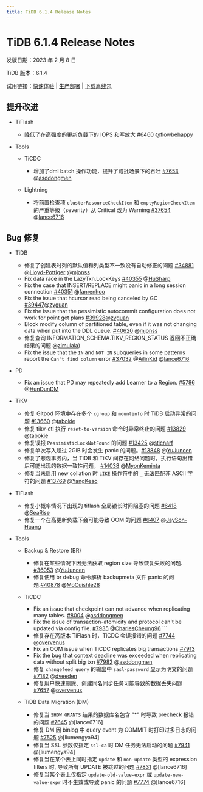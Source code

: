 ```yaml
---
title: TiDB 6.1.4 Release Notes
---
```


# TiDB 6.1.4 Release Notes

发版日期：2023 年 2 月 8 日

TiDB 版本：6.1.4

试用链接：[快速体验](https://docs.pingcap.com/zh/tidb/v6.1/quick-start-with-tidb) | [生产部署](https://docs.pingcap.com/zh/tidb/v6.1/production-deployment-using-tiup) | [下载离线包](https://cn.pingcap.com/product-community/?version=v6.1.4#version-list)

## 提升改进

- TiFlash

    - 降低了在高强度的更新负载下的 IOPS 和写放大 [#6460](https://github.com/pingcap/tiflash/issues/6460) @[flowbehappy](https://github.com/flowbehappy)

- Tools

    - TiCDC

        - 增加了dml batch 操作功能，提升了跑批场景下的吞吐 [#7653](https://github.com/pingcap/tiflow/issues/7653) @[asddongmen](https://github.com/asddongmen)

    - Lightning

        - 将前置检查项 `clusterResourceCheckItem` 和 `emptyRegionCheckItem` 的严重等级（severity）从 Critical 改为 Warning [#37654](https://github.com/pingcap/tidb/issues/37654) @[lance6716](https://github.com/lance6716)

## Bug 修复

+ TiDB

    - 修复了创建表时列的默认值和列类型不一致没有自动修正的问题 [#34881](https://github.com/pingcap/tidb/issues/34881) @[Lloyd-Pottiger](https://github.com/Lloyd-Pottiger) @[mjonss](https://github.com/mjonss)
    - Fix data race in the LazyTxn.LockKeys [#40355](https://github.com/pingcap/tidb/issues/40355) @[HuSharp](https://github.com/HuSharp)
    - Fix the case that INSERT/REPLACE might panic in a long session connection [#40351](https://github.com/pingcap/tidb/issues/40351) @[fanrenhoo](https://github.com/fanrenhoo)
    - Fix the issue that hcursor read being canceled by GC [#39447](https://github.com/pingcap/tidb/issues/39447)@[zyguan](https://github.com/zyguan)
    - Fix the issue that the pessimistic autocommit configuration does not work for point get plans [#39928](https://github.com/pingcap/tidb/issues/39928)@[zyguan](https://github.com/zyguan)
    - Block modify column of partitioned table, even if it was not changing data when put into the DDL queue. [#40620](https://github.com/pingcap/tidb/issues/40620) @[mjonss](https://github.com/mjonss)
    - 修复查询 INFORMATION_SCHEMA.TIKV_REGION_STATUS 返回不正确结果的问题 @[zimulala](https://github.com/zimulala))
    - Fix the issue that the `IN` and `NOT IN` subqueries in some patterns report the `Can't find column` error [#37032](https://github.com/pingcap/tidb/issues/37032) @[AilinKid](https://github.com/AilinKid) @[lance6716](https://github.com/lance6716)

- PD

    - Fix an issue that PD may repeatedly add Learner to a Region. [#5786](https://github.com/tikv/pd/issues/5786) @[HunDunDM](https://github.com/HunDunDM) 

+ TiKV

    - 修复 Gitpod 环境中存在多个 `cgroup` 和 `mountinfo` 时 TiDB 启动异常的问题 [#13660](https://github.com/tikv/tikv/issues/13660) @[tabokie](https://github.com/tabokie)
    - 修复 tikv-ctl 执行 `reset-to-version` 命令时异常终止的问题 [#13829](https://github.com/tikv/tikv/issues/13829) @[tabokie](https://github.com/tabokie)
    - 修复误报 `PessimisticLockNotFound` 的问题 [#13425](https://github.com/tikv/tikv/issues/13425) @[sticnarf](https://github.com/sticnarf)
    - 修复单次写入超过 2GiB 时会发生 panic 的问题。[#13848](https://github.com/tikv/tikv/issues/13848) @[YuJuncen](https://github.com/YuJuncen)
    - 修复了悲观事务内，当 TiDB 和 TiKV 间存在网络问题时，执行语句出错后可能出现的数据一致性问题。 [#14038](https://github.com/tikv/tikv/issues/14038) @[MyonKeminta](https://github.com/MyonKeminta)
    - 修复当未启用 new collation 时 `LIKE` 操作符中的 `_` 无法匹配非 ASCII 字符的问题 [#13769](https://github.com/tikv/tikv/issues/13769) @[YangKeao](https://github.com/YangKeao)

+ TiFlash

    - 修复小概率情况下出现的 tiflash 全局锁长时间阻塞的问题 [#6418](https://github.com/pingcap/tiflash/issues/6418) @[SeaRise](https://github.com/SeaRise)
    - 修复一个在高更新负载下会可能导致 OOM 的问题 [#6407](https://github.com/pingcap/tiflash/issues/6407) @[JaySon-Huang](https://github.com/JaySon-Huang)

+ Tools

    + Backup & Restore (BR)

        - 修复在某些情况下因无法获取 region size 导致恢复失败的问题. [#36053](https://github.com/pingcap/tidb/issues/36053) @[YuJuncen](https://github.com/YuJuncen)
        - 修复使用 br debug 命令解析 backupmeta 文件 panic 的问题.[#40878](https://github.com/pingcap/tidb/issues/40878) @[MoCuishle28](https://github.com/MoCuishle28)

    + TiCDC

        - Fix an issue that checkpoint can not advance when replicating many tables. [#8004](https://github.com/pingcap/tiflow/issues/8004) @[asddongmen](https://github.com/asddongmen)
        - Fix the issue of transaction-atomicity and protocol can't be updated via config file. [#7935](https://github.com/pingcap/tiflow/issues/7935) @[CharlesCheung96](https://github.com/CharlesCheung96)        ```
        - 修复存在高版本 TiFlash 时，TiCDC 会误报错的问题 [#7744](https://github.com/pingcap/tiflow/issues/7744) @[overvenus](https://github.com/overvenus)
        - Fix an OOM issue when TiCDC replicates big transactions [#7913](https://github.com/pingcap/tiflow/issues/7913)
        - Fix the bug that context deadline was exceeded when replicating data without split big txn [#7982](https://github.com/pingcap/tiflow/issues/7982) @[asddongmen](https://github.com/asddongmen)
        - 修复 `changefeed query` 的输出中 `sasl-password` 显示为明文的问题 [#7182](https://github.com/pingcap/tiflow/issues/7182) @[dveeden](https://github.com/dveeden)
        - 修复用户快速删除、创建同名同步任务可能导致的数据丢失问题 [#7657](https://github.com/pingcap/tiflow/issues/7657) @[overvenus](https://github.com/overvenus)

    + TiDB Data Migration (DM)

        - 修复当 `SHOW GRANTS` 结果的数据库名包含 "*" 时导致 precheck 报错的问题 [#7645](https://github.com/pingcap/tiflow/issues/7645) @[lance6716]
        - 修复 DM 因 binlog 中 query event 为 COMMIT 时打印过多日志的问题 [#7525](https://github.com/pingcap/tiflow/issues/7525) @[liumengya94]
        - 修复当 SSL 参数仅指定 `ssl-ca` 时 DM 任务无法启动的问题 [#7941](https://github.com/pingcap/tiflow/issues/7941) @[liumengya94]
        - 修复当在某个表上同时指定 `update` 和 `non-update` 类型的 expression filters 时, 导致所有 UPDATE 被跳过的问题 [#7831](https://github.com/pingcap/tiflow/issues/7831) @[lance6716]
        - 修复当某个表上仅指定 `update-old-value-expr` 或 `update-new-value-expr` 时不生效或导致 panic 的问题 [#7774](https://github.com/pingcap/tiflow/issues/7774) @[lance6716]
